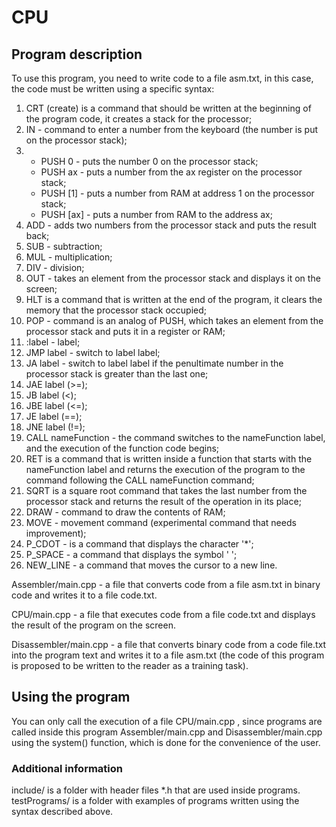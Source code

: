# CPU
## Program description
To use this program, you need to write code to a file asm.txt, in this case, the code must be written using a specific syntax:
1) CRT (create) is a command that should be written at the beginning of the program code, it creates a stack for the processor;  
2) IN - command to enter a number from the keyboard (the number is put on the processor stack);  
3) - PUSH 0 - puts the number 0 on the processor stack;  
   - PUSH ax - puts a number from the ax register on the processor stack;  
   - PUSH [1] - puts a number from RAM at address 1 on the processor stack;  
   - PUSH [ax] - puts a number from RAM to the address ax;  
4) ADD - adds two numbers from the processor stack and puts the result back;  
5) SUB - subtraction;  
6) MUL - multiplication;  
7) DIV - division;  
8) OUT - takes an element from the processor stack and displays it on the screen;  
9) HLT is a command that is written at the end of the program, it clears the memory that the processor stack occupied;  
10) POP - command is an analog of PUSH, which takes an element from the processor stack and puts it in a register or RAM;  
11) :label - label;  
12) JMP label - switch to label label;  
13) JA label - switch to label label if the penultimate number in the processor stack is greater than the last one;  
14) JAE label (>=);  
15) JB label (<);  
16) JBE label (<=);  
17) JE label (==);  
18) JNE label (!=);  
19) CALL nameFunction - the command switches to the nameFunction label, and the execution of the function code begins;  
20) RET is a command that is written inside a function that starts with the nameFunction label and returns the execution of the program to the command following the CALL nameFunction command;  
21) SQRT is a square root command that takes the last number from the processor stack and returns the result of the operation in its place;
22) DRAW - command to draw the contents of RAM;  
23) MOVE - movement command (experimental command that needs improvement);  
24) P_CDOT - is a command that displays the character '*';  
25) P_SPACE - a command that displays the symbol ' ';  
26) NEW_LINE - a command that moves the cursor to a new line.  
  
Assembler/main.cpp - a file that converts code from a file asm.txt in binary code and writes it to a file code.txt.  
  
CPU/main.cpp - a file that executes code from a file code.txt and displays the result of the program on the screen.  
  
Disassembler/main.cpp - a file that converts binary code from a code file.txt into the program text and writes it to a file asm.txt (the code of this program is proposed to be written to the reader as a training task).  
## Using the program
You can only call the execution of a file CPU/main.cpp , since programs are called inside this program Assembler/main.cpp and Disassembler/main.cpp using the system() function, which is done for the convenience of the user.  
### Additional information
include/ is a folder with header files *.h that are used inside programs.  
testPrograms/ is a folder with examples of programs written using the syntax described above.
